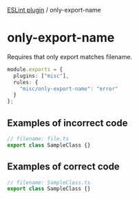 [ESLint plugin](https://ilyub.github.io/eslint-plugin-misc/) / only-export-name

# only-export-name

Requires that only export matches filename.

```ts
module.exports = {
  plugins: ["misc"],
  rules: {
    "misc/only-export-name": "error"
  }
};
```

## Examples of incorrect code

```ts
// filename: file.ts
export class SampleClass {}
```

## Examples of correct code

```ts
// filename: SampleClass.ts
export class SampleClass {}
```